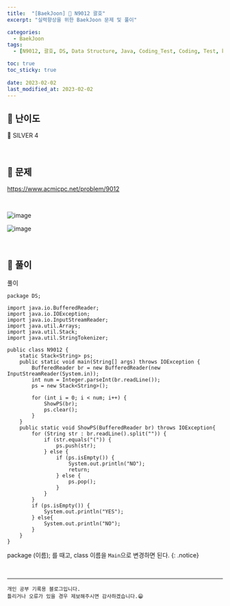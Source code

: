 ```yaml
---
title:  "[BaekJoon] 🥈 N9012 괄호"
excerpt: "실력향상을 위한 BaekJoon 문제 및 풀이"

categories:
  - BaekJoon
tags:
  - [N9012, 괄호, DS, Data Structure, Java, Coding_Test, Coding, Test, baekJoon, 백준]

toc: true
toc_sticky: true
 
date: 2023-02-02
last_modified_at: 2023-02-02
---
```


## 📌 난이도

  🥈 SILVER 4

<br>

## 📌 문제

<https://www.acmicpc.net/problem/9012>

<br>

![image](https://user-images.githubusercontent.com/37824506/216255044-3234d495-62f7-41e1-8c03-070cee4855e9.png)

![image](https://user-images.githubusercontent.com/37824506/216255107-22615c99-47d6-4f62-8d90-9ab5d36f0b1f.png)

<br>

## 📌 풀이  

풀이


```
package DS;

import java.io.BufferedReader;
import java.io.IOException;
import java.io.InputStreamReader;
import java.util.Arrays;
import java.util.Stack;
import java.util.StringTokenizer;

public class N9012 {
    static Stack<String> ps;
    public static void main(String[] args) throws IOException {
        BufferedReader br = new BufferedReader(new InputStreamReader(System.in));
        int num = Integer.parseInt(br.readLine());
        ps = new Stack<String>();

        for (int i = 0; i < num; i++) {
            ShowPS(br);
            ps.clear();
        }
    }
    public static void ShowPS(BufferedReader br) throws IOException{
        for (String str : br.readLine().split("")) {
            if (str.equals("(")) {
                ps.push(str);
            } else {
                if (ps.isEmpty()) {
                    System.out.println("NO");
                    return;
                } else {
                    ps.pop();
                }
            }
        }
        if (ps.isEmpty()) {
            System.out.println("YES");
        } else{
            System.out.println("NO");
        }
    }
}
```

package (이름); 를 때고, class 이름을 `Main`으로 변경하면 된다.
{: .notice} 



<br>


***
    개인 공부 기록용 블로그입니다.
    틀리거나 오류가 있을 경우 제보해주시면 감사하겠습니다.😁